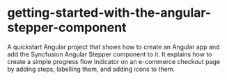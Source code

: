 # getting-started-with-the-angular-stepper-component
A quickstart Angular project that shows how to create an Angular app and add the Syncfusion Angular Stepper component to it. It explains how to create a simple progress flow indicator on an e-commerce checkout page by adding steps, labelling them, and adding icons to them.
